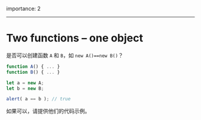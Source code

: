 importance: 2

---

# Two functions – one object

是否可以创建函数 `A` 和 `B`，如 `new A()==new B()`？

```js no-beautify
function A() { ... }
function B() { ... }

let a = new A;
let b = new B;

alert( a == b ); // true
```

如果可以，请提供他们的代码示例。

